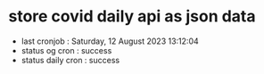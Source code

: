 # store covid daily api as json data

- last cronjob : Saturday, 12 August 2023 13:12:04
- status og cron : success
- status daily cron : success
      
      